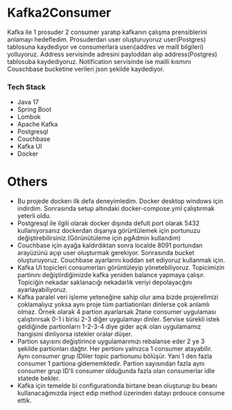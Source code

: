# Kafka2Consumer

Kafka ile 1 prosuder 2 consumer yaratıp kafkanın çalışma prensiblerini anlamayı hedefledim. 
Prosuderdan user oluşturuyoruz user(Postgres) tablosuna kaydediyor ve  consumerlara userı(addres ve maill bilgileri) yolluyoruz.
Address servisinde adresini payloddan alıp  address(Postgres) tablosuba kaydediyoruz.  Notification servisinde ise mailli kısmını 
Couschbase bucketine verileri json şekilde kaydediyor.

### Tech Stack
- Java 17
- Spring Boot
- Lombok
- Apache Kafka
- Postgresql
- Couchbase
- Kafka UI
- Docker


# Others
- Bu projede dockerı ilk defa deneyimledim. Docker desktop windows için indirdim. Sonrasında setup altındaki docker-compose.yml çalıştırmak yeterli oldu.
- Postgresql ile ilgili olarak docker dışında defult port olarak 5432 kullanıyorsanız dockerdan dışarıya görüntülemek için portunuzu değiştirebilirsiniz.(Görünütüleme için pgAdmin kullandım)
- Couchbase için ayağa kaldırdıktan sonra localde 8091 portundan arayüzünü açıp user oluşturmak gerekiyor. Sonrasında bucket oluşturuyoruz. Couchbase ayarlarını koddan set ediyoruz kullanmak için.
- Kafka UI topicleri consumerları görüntüleyip yönetebiliyoruz. Topicimizin partinını değiştirdiğimizde kafka yeniden balance yapmaya çalışır. Topiciğin nekadar saklanacığı nekadarlık veriyi depolayacğını ayarlayabiliyoruz. 
-  Kafka paralel veri işleme yeteneğine sahip olur ama bizde projerelimizi çoklamalıyız yoksa aynı proje  tüm partiationları dinlerse çok anlamlı olmaz. Örnek olarak 4 partion ayarlarsak 2tane consumer uygulaması çalıştırırsak 0-1 i birisi 2-3  diğer uygulamayı dinler. Servise sürekli istek geldiğinde partionlarrı 1-2-3-4 diye gider açık olan uygulamamız hangisini dinliyorsa istekler oralar düşer.
-  Partion sayısını değiştirince uygulamarımızı rebalanse eder 2 ye 3 şekilde partionları dağtır. Her pertionı yalnızca 1 consumer atayabilir. Aynı consumer grup IDliler topic partionunu bölüşür. Yani 1 den fazla consumer 1 partiona gidememktedir. Partion sayısından fazla aynı consumer grup ID'li  consumer olduğunda fazla olan consumerlar idle statede bekler.
- Kafka için temelde bi configurationda birtane bean oluşturup bu beanı kullanacağımızda inject edip method üzerinden datayı prdouce consume ettik.
